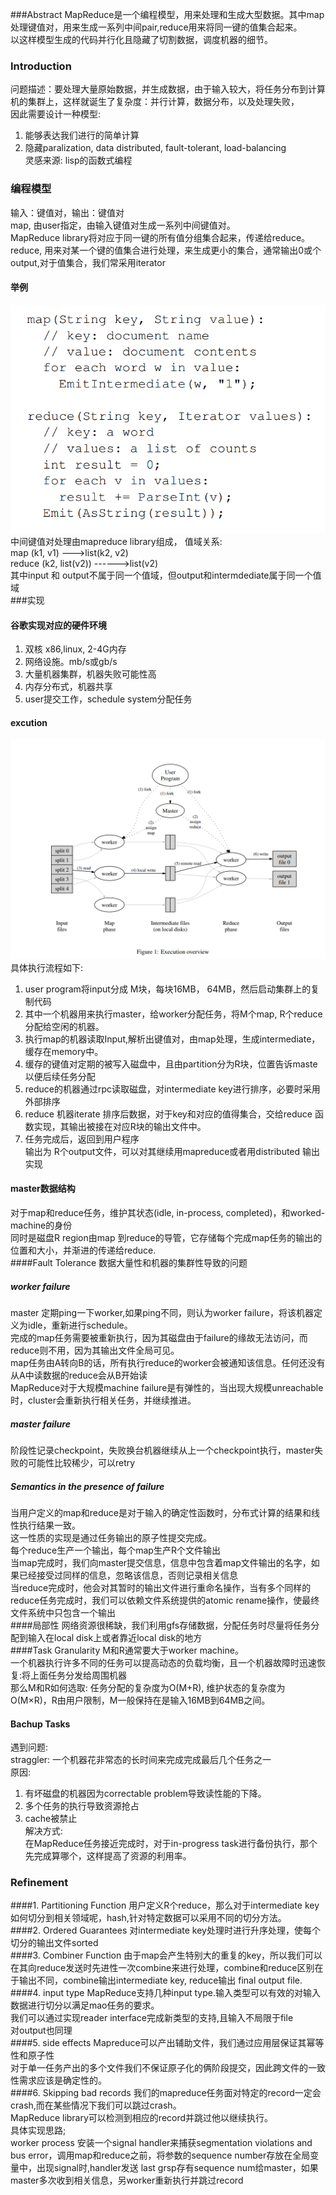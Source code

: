 ###Abstract
MapReduce是一个编程模型，用来处理和生成大型数据。其中map处理键值对，用来生成一系列中间pair,reduce用来将同一键的值集合起来。<br/>
以这样模型生成的代码并行化且隐藏了切割数据，调度机器的细节。<br/>
### Introduction
问题描述：要处理大量原始数据，并生成数据，由于输入较大，将任务分布到计算机的集群上，这样就诞生了复杂度：并行计算，数据分布，以及处理失败，<br/>
因此需要设计一种模型:<br/>
1. 能够表达我们进行的简单计算<br/>
2. 隐藏paralization, data distributed, fault-tolerant, load-balancing<br/>
灵感来源: lisp的函数式编程<br/>
### 编程模型
输入：键值对，输出：键值对<br/>
map, 由user指定，由输入键值对生成一系列中间键值对。<br/>
MapReduce library将对应于同一键的所有值分组集合起来，传递给reduce。<br/>
reduce, 用来对某一个键的值集合进行处理，来生成更小的集合，通常输出0或个output,对于值集合，我们常采用iterator<br/>
#### 举例
![](https://raw.githubusercontent.com/cookieli/image/master/distributed_system/mapreduce_word.png) 
中间键值对处理由mapreduce library组成，
值域关系: <br/>
map (k1, v1)  --->list(k2, v2)<br/>
reduce (k2, list(v2)) ------>list(v2)<br/>
其中input 和 output不属于同一个值域，但output和intermdediate属于同一个值域<br/>
###实现
#### 谷歌实现对应的硬件环境
1. 双核 x86,linux, 2-4G内存<br/>
2. 网络设施。mb/s或gb/s<br/>
3. 大量机器集群，机器失败可能性高<br/>
4. 内存分布式，机器共享<br/>
5. user提交工作，schedule system分配任务<br/>
#### excution
![](https://raw.githubusercontent.com/cookieli/image/master/distributed_system/mapReduce_execution.png) 
具体执行流程如下:<br/>
1. user program将input分成 M块，每块16MB， 64MB，然后启动集群上的复制代码<br/>
2. 其中一个机器用来执行master，给worker分配任务，将M个map, R个reduce分配给空闲的机器。<br/>
3. 执行map的机器读取Input,解析出键值对，由map处理，生成intermediate，缓存在memory中。<br/>
4. 缓存的键值对定期的被写入磁盘中，且由partition分为R块，位置告诉maste以便后续任务分配<br/>
5. reduce的机器通过rpc读取磁盘，对intermediate key进行排序，必要时采用外部排序<br/>
6. reduce 机器iterate 排序后数据，对于key和对应的值得集合，交给reduce 函数实现，其输出被接在对应R块的输出文件中。<br/>
7. 任务完成后，返回到用户程序<br/>
输出为 R个output文件，可以对其继续用mapreduce或者用distributed 输出实现<br/>
#### master数据结构
对于map和reduce任务，维护其状态(idle, in-process, completed)，和worked-machine的身份<br/>
同时是磁盘R region由map 到reduce的导管，它存储每个完成map任务的输出的位置和大小，并渐进的传递给reduce.<br/>
####Fault Tolerance
数据大量性和机器的集群性导致的问题<br/>
##### worker failure
master 定期ping一下worker,如果ping不同，则认为worker failure，将该机器定义为idle，重新进行schedule。<br/>
完成的map任务需要被重新执行，因为其磁盘由于failure的缘故无法访问，而reduce则不用，因为其输出文件全局可见。<br/>
map任务由A转向B的话，所有执行reduce的worker会被通知该信息。任何还没有从A中读数据的reduce会从B开始读<br/>
MapReduce对于大规模machine failure是有弹性的，当出现大规模unreachable时，cluster会重新执行相关任务，并继续推进。<br/>
##### master failure
阶段性记录checkpoint，失败换台机器继续从上一个checkpoint执行，master失败的可能性比较稀少，可以retry<br/>
##### Semantics in the presence of failure
当用户定义的map和reduce是对于输入的确定性函数时，分布式计算的结果和线性执行结果一致。<br/>
这一性质的实现是通过任务输出的原子性提交完成。<br/>
每个reduce生产一个输出，每个map生产R个文件输出<br/>
当map完成时，我们向master提交信息，信息中包含着map文件输出的名字，如果已经接受过同样的信息，忽略该信息，否则记录相关信息<br/>
当reduce完成时，他会对其暂时的输出文件进行重命名操作，当有多个同样的reduce任务完成时，我们可以依赖文件系统提供的atomic rename操作，使最终文件系统中只包含一个输出<br/>
####局部性
网络资源很稀缺，我们利用gfs存储数据，分配任务时尽量将任务分配到输入在local disk上或者靠近local disk的地方<br/>
####Task Granularity
M和R通常要大于worker machine。<br/>
一个机器执行许多不同的任务可以提高动态的负载均衡，且一个机器故障时迅速恢复:将上面任务分发给周围机器<br/>
那么M和R如何选取:
任务分配的复杂度为O(M+R), 维护状态的复杂度为O(M×R)，R由用户限制，M一般保持在是输入16MB到64MB之间。<br/>
#### Bachup Tasks
遇到问题:<br/>
straggler: 一个机器花非常态的长时间来完成完成最后几个任务之一<br/>
原因:<br/>
1. 有坏磁盘的机器因为correctable problem导致读性能的下降。<br/>
2. 多个任务的执行导致资源抢占<br/>
3. cache被禁止<br/>
解决方式:<br/>
在MapReduce任务接近完成时，对于in-progress task进行备份执行，那个先完成算哪个，这样提高了资源的利用率。<br/>
### Refinement

####1. Partitioning Function
用户定义R个reduce，那么对于intermediate key如何切分到相关领域呢，hash,针对特定数据可以采用不同的切分方法。<br/>
####2. Ordered Guarantees
对intermediate key处理时进行升序处理，使每个切分的输出文件sorted<br/>
####3. Combiner Function
由于map会产生特别大的重复的key，所以我们可以在其向reduce发送时先进性一次combine来进行处理，combine和reduce区别在于输出不同，combine输出intermediate key, reduce输出 final output file.<br/>
####4. input type
MapReduce支持几种input type.输入类型可以有效的对输入数据进行切分以满足mao任务的要求。<br/>
我们可以通过实现reader interface完成新类型的支持,且输入不局限于file<br/>
对output也同理<br/>
####5. side effects
Mapreduce可以产出辅助文件，我们通过应用层保证其幂等性和原子性<br/>
对于单一任务产出的多个文件我们不保证原子化的俩阶段提交，因此跨文件的一致性需求应该是确定性的。<br/>
####6. Skipping bad records
我们的mapreduce任务面对特定的record一定会crash,而在某些情况下我们可以跳过crash。<br/>
MapReduce library可以检测到相应的record并跳过他以继续执行。<br/>
具体实现思路;<br/>
worker process 安装一个signal handler来捕获segmentation violations and bus error，调用map和reduce之前，将参数的sequence number存放在全局变量中，出现signal时,handler发送 last grsp存有sequence num给master，如果master多次收到相关信息，另worker重新执行并跳过record<br/>

